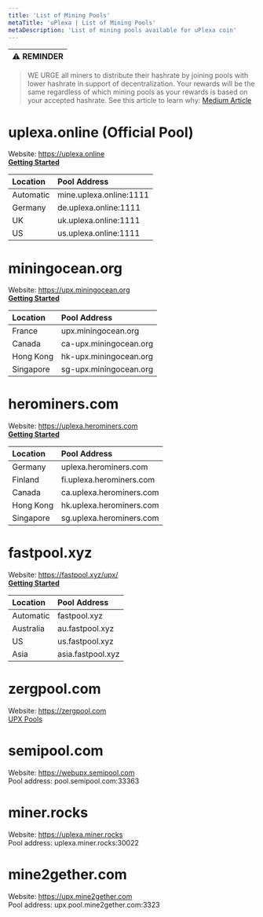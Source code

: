 ```yaml
---
title: 'List of Mining Pools'
metaTitle: 'uPlexa | List of Mining Pools'
metaDescription: 'List of mining pools available for uPlexa coin'
---
```


| ⚠️ REMINDER |
| ----------- |


> WE URGE all miners to distribute their hashrate by joining pools with lower hashrate in support of decentralization. Your rewards will be the same regardless of which mining pools as your rewards is based on your accepted hashrate. See this article to learn why: [Medium Article](https://uplexa.medium.com/why-you-should-not-choose-the-top-pool-for-mining-2bc861acf5a6)

# uplexa.online (Official Pool)

Website: https://uplexa.online  
[**Getting Started**](https://uplexa.online/start.html)

| Location  | Pool Address            |
| :-------- | :---------------------- |
| Automatic | mine.uplexa.online:1111 |
| Germany   | de.uplexa.online:1111   |
| UK        | uk.uplexa.online:1111   |
| US        | us.uplexa.online:1111   |

# miningocean.org

Website: https://upx.miningocean.org  
[**Getting Started**](https://upx.miningocean.org/getting_started)

| Location  | Pool Address           |
| :-------- | :--------------------- |
| France    | upx.miningocean.org    |
| Canada    | ca-upx.miningocean.org |
| Hong Kong | hk-upx.miningocean.org |
| Singapore | sg-upx.miningocean.org |

# herominers.com

Website: https://uplexa.herominers.com  
[**Getting Started**](https://uplexa.herominers.com/#how-to-mine-uplexa-upx)

| Location  | Pool Address             |
| :-------- | :----------------------- |
| Germany   | uplexa.herominers.com    |
| Finland   | fi.uplexa.herominers.com |
| Canada    | ca.uplexa.herominers.com |
| Hong Kong | hk.uplexa.herominers.com |
| Singapore | sg.uplexa.herominers.com |

# fastpool.xyz

Website: https://fastpool.xyz/upx/  
[**Getting Started**](https://fastpool.xyz/upx/#getting_started)

| Location  | Pool Address      |
| :-------- | :---------------- |
| Automatic | fastpool.xyz      |
| Australia | au.fastpool.xyz   |
| US        | us.fastpool.xyz   |
| Asia      | asia.fastpool.xyz |

# zergpool.com

Website: https://zergpool.com  
[UPX Pools](https://zergpool.com/site/mining?algo=cryptonight_upx)

# semipool.com

Website: https://webupx.semipool.com  
Pool address: pool.semipool.com:33363

# miner.rocks

Website: https://uplexa.miner.rocks  
Pool address: uplexa.miner.rocks:30022

# mine2gether.com

Website: https://upx.mine2gether.com  
Pool address: upx.pool.mine2gether.com:3323
